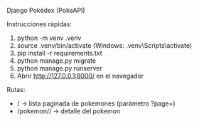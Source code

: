 Django Pokédex (PokeAPI)

Instrucciones rápidas:
1. python -m venv .venv
2. source .venv/bin/activate   (Windows: .venv\Scripts\activate)
3. pip install -r requirements.txt
4. python manage.py migrate
5. python manage.py runserver
6. Abrir http://127.0.0.1:8000/ en el navegador

Rutas:
- / -> lista paginada de pokemones (parámetro ?page=)
- /pokemon/<name>/ -> detalle del pokemon
